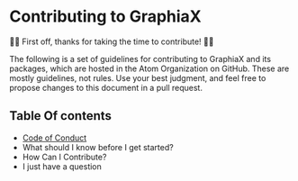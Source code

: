 # Contributing to GraphiaX

🎉😎 First off, thanks for taking the time to contribute! 🎉😎

The following is a set of guidelines for contributing to GraphiaX and its packages, which are hosted in the Atom Organization on GitHub. These are mostly guidelines, not rules. Use your best judgment, and feel free to propose changes to this document in a pull request.

## Table Of contents


* [Code of Conduct](#code_of_conduct)
* What should I know before I get started?
* How Can I Contribute?
* I just have a question



<a name="code_of_conduct"/>
